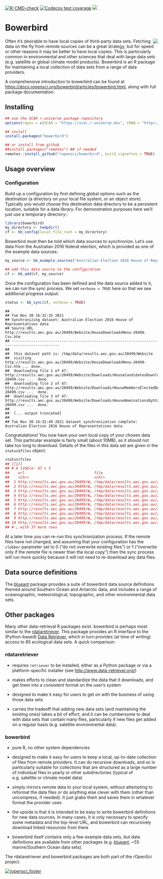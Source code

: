 
<!-- README.md is generated from README.Rmd. Please edit that file -->

<!-- badges: start -->

[![R-CMD-check](https://github.com/ropensci/bowerbird/actions/workflows/R-CMD-check.yaml/badge.svg)](https://github.com/ropensci/bowerbird/actions/workflows/R-CMD-check.yaml)
[![Codecov test
coverage](https://codecov.io/gh/ropensci/bowerbird/branch/master/graph/badge.svg)](https://codecov.io/gh/ropensci/bowerbird?branch=master)
[![](https://badges.ropensci.org/139_status.svg)](https://github.com/ropensci/onboarding/issues/139)
<!-- badges: end -->

# Bowerbird

<img align="right" src="https://rawgit.com/ropensci/bowerbird/master/inst/extdata/bowerbird.svg" />

Often it’s desirable to have local copies of third-party data sets.
Fetching data on the fly from remote sources can be a great strategy,
but for speed or other reasons it may be better to have local copies.
This is particularly common in environmental and other sciences that
deal with large data sets (e.g. satellite or global climate model
products). Bowerbird is an R package for maintaining a local collection
of data sets from a range of data providers.

A comprehensive introduction to bowerbird can be found at
<https://docs.ropensci.org/bowerbird/articles/bowerbird.html>, along
with full package documentation.

## Installing

``` r
## use the SCAR r-universe package repository
options(repos = c(SCAR = "https://scar.r-universe.dev", CRAN = "https://cloud.r-project.org"))

## install
install.packages("bowerbird")

## or install from github
##install.packages("remotes") ## if needed
remotes::install_github("ropensci/bowerbird", build_vignettes = TRUE)
```

## Usage overview

### Configuration

Build up a configuration by first defining global options such as the
destination (a directory on your local file system, or an object store).
Typically you would choose this destination data directory to be a
persistent location, suitable for a data library. For demonstration
purposes here we’ll just use a temporary directory::

``` r
library(bowerbird)
my_directory <- tempdir()
cf <- bb_config(local_file_root = my_directory)
```

Bowerbird must then be told which data sources to synchronize. Let’s use
data from the Australian 2016 federal election, which is provided as one
of the example data sources:

``` r
my_source <- bb_example_sources("Australian Election 2016 House of Representatives data")

## add this data source to the configuration
cf <- bb_add(cf, my_source)
```

Once the configuration has been defined and the data source added to it,
we can run the sync process. We set `verbose = TRUE` here so that we see
additional progress output:

``` r
status <- bb_sync(cf, verbose = TRUE)
```

    ##  
    ## Tue Nov 30 16:32:35 2021 
    ## Synchronizing dataset: Australian Election 2016 House of Representatives data 
    ## Source URL http://results.aec.gov.au/20499/Website/HouseDownloadsMenu-20499-Csv.htm 
    ## -------------------------------------------------------------------------------------------- 
    ##  
    ##  this dataset path is: /tmp/data/results.aec.gov.au/20499/Website 
    ##  visiting http://results.aec.gov.au/20499/Website/HouseDownloadsMenu-20499-Csv.htm ... done. 
    ##  downloading file 1 of 47: http://results.aec.gov.au/20499/Website/Downloads/HouseCandidatesDownload-20499.csv ...  done. 
    ##  downloading file 2 of 47: http://results.aec.gov.au/20499/Website/Downloads/HouseMembersElectedDownload-20499.csv ...  done. 
    ##  downloading file 3 of 47: http://results.aec.gov.au/20499/Website/Downloads/HouseNominationsByStateDownload-20499.csv ...  done. 
    ##  
    ##  [... output truncated] 
    ##  
    ## Tue Nov 30 16:32:49 2021 dataset synchronization complete: Australian Election 2016 House of Representatives data

Congratulations\! You now have your own local copy of your chosen data
set. This particular example is fairly small (about 10MB), so it should
not take too long to download. Details of the files in this data set are
given in the `status$files` object:

``` r
status$files
## [[1]]
## # A tibble: 47 × 3
##    url                                file                               note   
##    <chr>                              <chr>                              <chr>  
##  1 http://results.aec.gov.au/20499/W… /tmp/data/results.aec.gov.au/2049… downlo…
##  2 http://results.aec.gov.au/20499/W… /tmp/data/results.aec.gov.au/2049… downlo…
##  3 http://results.aec.gov.au/20499/W… /tmp/data/results.aec.gov.au/2049… downlo…
##  4 http://results.aec.gov.au/20499/W… /tmp/data/results.aec.gov.au/2049… downlo…
##  5 http://results.aec.gov.au/20499/W… /tmp/data/results.aec.gov.au/2049… downlo…
##  6 http://results.aec.gov.au/20499/W… /tmp/data/results.aec.gov.au/2049… downlo…
##  7 http://results.aec.gov.au/20499/W… /tmp/data/results.aec.gov.au/2049… downlo…
##  8 http://results.aec.gov.au/20499/W… /tmp/data/results.aec.gov.au/2049… downlo…
##  9 http://results.aec.gov.au/20499/W… /tmp/data/results.aec.gov.au/2049… downlo…
## 10 http://results.aec.gov.au/20499/W… /tmp/data/results.aec.gov.au/2049… downlo…
## # … with 37 more rows
```

At a later time you can re-run this synchronization process. If the
remote files have not changed, and assuming that your configuration has
the `clobber` parameter set to 0 (“do not overwrite existing files”) or
1 (“overwrite only if the remote file is newer than the local copy”)
then the sync process will run more quickly because it will not need to
re-download any data files.

## Data source definitions

The [blueant](https://github.com/AustralianAntarcticDivision/blueant)
package provides a suite of bowerbird data source definitions themed
around Southern Ocean and Antarctic data, and includes a range of
oceanographic, meteorological, topographic, and other environmental data
sets.

## Other packages

Many other data-retrieval R packages exist. bowerbird is perhaps most
similar to the
[rdataretriever](https://cran.r-project.org/package=rdataretriever).
This package provides an R interface to the (Python-based) [Data
Retriever](http://www.data-retriever.org/), which in turn provides (at
time of writing) access to 85 ecological data sets. A quick comparison:

### rdataretriever

  - requires `retriever` to be installed, either as a Python package or
    via a platform-specific installer (see
    <http://www.data-retriever.org/>)

  - makes efforts to clean and standardize the data that it downloads,
    and get them into a consistent format on the user’s system

  - designed to make it easy for users to get on with the business of
    using those data sets

  - carries the tradeoff that adding new data sets (and maintaining the
    existing ones) takes a bit of effort, and it can be cumbersome to
    deal with data sets that contain many files, particularly if new
    files get added on a regular basis (e.g. satellite environmental
    data).

### bowerbird

  - pure R, no other system dependencies

  - designed to make it easy for users to keep a local, up-to-date
    collection of files from remote providers. It can do recursive
    downloads, and so is particularly suitable for collections that are
    structured as a large number of individual files in yearly or other
    subdirectories (typical of e.g. satellite or climate model data)

  - simply mirrors remote data to your local system, without attempting
    to reformat the data files or do anything else clever with them
    (other than uncompress, if needed). It just grabs them and saves
    them in whatever format the provider uses

  - the upside is that it is intended to be easy to write bowerbird
    definitions for new data sources. In many cases, it is only
    necessary to specify some metadata and the top-level URL, and
    bowerbird can recursively download linked resources from there

  - bowerbird itself contains only a few example data sets, but data
    definitions are available from other packages
    (e.g. [blueant](https://github.com/AustralianAntarcticDivision/blueant),
    \~55 marine/Southern Ocean data sets).

The rdataretriever and bowerbird packages are both part of the rOpenSci
project.

[![ropensci\_footer](https://ropensci.org/public_images/scar_footer.png)](https://ropensci.org)
